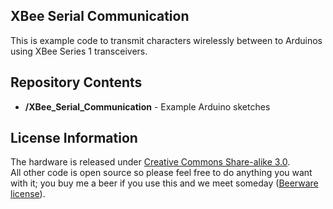 XBee Serial Communication
-------------------

This is example code to transmit characters wirelessly between to Arduinos using XBee Series 1 transceivers.

Repository Contents
-------------------
* **/XBee_Serial_Communication** - Example Arduino sketches

License Information
-------------------
The hardware is released under [Creative Commons Share-alike 3.0](http://creativecommons.org/licenses/by-sa/3.0/).  
All other code is open source so please feel free to do anything you want with it; 
you buy me a beer if you use this and we meet someday ([Beerware license](http://en.wikipedia.org/wiki/Beerware)).
